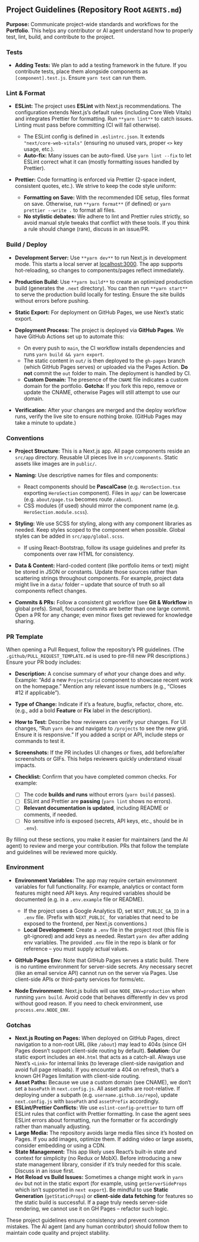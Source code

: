 ## Project Guidelines (Repository Root `AGENTS.md`)

**Purpose:** Communicate project-wide standards and workflows for the **Portfolio**. This helps any contributor or AI agent understand how to properly test, lint, build, and contribute to the project.

### Tests

* **Adding Tests:** We plan to add a testing framework in the future. If you contribute tests, place them alongside components as `[component].test.js`. Ensure `yarn test` can run them.

### Lint & Format

* **ESLint:** The project uses **ESLint** with Next.js recommendations. The configuration extends Next.js’s default rules (including Core Web Vitals) and integrates Prettier for formatting. Run `**yarn lint**` to catch issues. Linting must pass before committing (CI will fail otherwise).

  * The ESLint config is defined in `.eslintrc.json`. It extends `"next/core-web-vitals"` (ensuring no unused vars, proper `<>` key usage, etc.).
  * **Auto-fix:** Many issues can be auto-fixed. Use `yarn lint --fix` to let ESLint correct what it can (mostly formatting issues handled by Prettier).
* **Prettier:** Code formatting is enforced via Prettier (2-space indent, consistent quotes, etc.). We strive to keep the code style uniform:

  * **Formatting on Save:** With the recommended IDE setup, files format on save. Otherwise, run `**yarn format**` (if defined) or `yarn prettier --write .` to format all files.
  * **No stylistic debates:** We adhere to lint and Prettier rules strictly, so avoid manual style tweaks that conflict with these tools. If you think a rule should change (rare), discuss in an issue/PR.

### Build / Deploy

* **Development Server:** Use `**yarn dev**` to run Next.js in development mode. This starts a local server at [localhost:3000](http://localhost:3000). The app supports hot-reloading, so changes to components/pages reflect immediately.
* **Production Build:** Use `**yarn build**` to create an optimized production build (generates the `.next` directory). You can then run `**yarn start**` to serve the production build locally for testing. Ensure the site builds without errors before pushing.
* **Static Export:** For deployment on GitHub Pages, we use Next’s static export.
* **Deployment Process:** The project is deployed via **GitHub Pages**. We have GitHub Actions set up to automate this:

  * On every push to `main`, the CI workflow installs dependencies and runs `yarn build && yarn export`.
  * The static content in `out/` is then deployed to the `gh-pages` branch (which GitHub Pages serves) or uploaded via the Pages Action. **Do not** commit the `out` folder to main. The deployment is handled by CI.
  * **Custom Domain:** The presence of the `CNAME` file indicates a custom domain for the portfolio. **Gotcha:** If you fork this repo, remove or update the CNAME, otherwise Pages will still attempt to use our domain.
* **Verification:** After your changes are merged and the deploy workflow runs, verify the live site to ensure nothing broke. (GitHub Pages may take a minute to update.)

### Conventions

* **Project Structure:** This is a Next.js app. All page components reside an `src/app` directory. Reusable UI pieces live in `src/components`. Static assets like images are in `public/`.
* **Naming:** Use descriptive names for files and components:

  * React components should be **PascalCase** (e.g. `HeroSection.tsx` exporting `HeroSection` component). Files in `app/` can be lowercase (e.g. `about/page.tsx` becomes route `/about`).
  * CSS modules (if used) should mirror the component name (e.g. `HeroSection.module.scss`).
* **Styling:** We use SCSS for styling, along with any component libraries as needed. Keep styles scoped to the component when possible. Global styles can be added in `src/app/global.scss`.

  * If using React-Bootstrap, follow its usage guidelines and prefer its components over raw HTML for consistency.
* **Data & Content:** Hard-coded content (like portfolio items or text) might be stored in JSON or constants. Update those sources rather than scattering strings throughout components. For example, project data might live in a `data/` folder – update that source of truth so all components reflect changes.
* **Commits & PRs:** Follow a consistent git workflow (see **Git & Workflow** in global prefs). Small, focused commits are better than one large commit. Open a PR for any change; even minor fixes get reviewed for knowledge sharing.

### PR Template

When opening a Pull Request, follow the repository’s PR guidelines. (The `.github/PULL_REQUEST_TEMPLATE.md` is used to pre-fill new PR descriptions.) Ensure your PR body includes:

* **Description:** A concise summary of *what* your change does and *why*. Example: “Add a new `ProjectsGrid` component to showcase recent work on the homepage.” Mention any relevant issue numbers (e.g., “Closes #12 if applicable”).
* **Type of Change:** Indicate if it’s a feature, bugfix, refactor, chore, etc. (e.g., add a bold **Feature** or **Fix** label in the description).
* **How to Test:** Describe how reviewers can verify your changes. For UI changes, “Run `yarn dev` and navigate to `/projects` to see the new grid. Ensure it is responsive.” If you added a script or API, include steps or commands to test it.
* **Screenshots:** If the PR includes UI changes or fixes, add before/after screenshots or GIFs. This helps reviewers quickly understand visual impacts.
* **Checklist:** Confirm that you have completed common checks. For example:

  * [ ] The code **builds and runs** without errors (`yarn build` passes).
  * [ ] ESLint and Prettier are **passing** (`yarn lint` shows no errors).
  * [ ] **Relevant documentation is updated**, including README or comments, if needed.
  * [ ] No sensitive info is exposed (secrets, API keys, etc., should be in `.env`).

By filling out these sections, you make it easier for maintainers (and the AI agent) to review and merge your contribution. PRs that follow the template and guidelines will be reviewed more quickly.

### Environment

* **Environment Variables:** The app may require certain environment variables for full functionality. For example, analytics or contact form features might need API keys. Any required variables should be documented (e.g. in a `.env.example` file or README).

  * If the project uses a Google Analytics ID, set `NEXT_PUBLIC_GA_ID` in a `.env` file. (Prefix with `NEXT_PUBLIC_` for variables that need to be exposed to the frontend, per Next.js conventions.)
  * **Local Development:** Create a `.env` file in the project root (this file is git-ignored) and add keys as needed. Restart `yarn dev` after adding env variables. The provided `.env` file in the repo is blank or for reference – you must supply actual values.
* **GitHub Pages Env:** Note that GitHub Pages serves a static build. There is no runtime environment for server-side secrets. Any necessary secret (like an email service API) cannot run on the server via Pages. Use client-side APIs or third-party services for forms/etc.
* **Node Environment:** Next.js builds will use `NODE_ENV=production` when running `yarn build`. Avoid code that behaves differently in dev vs prod without good reason. If you need to check environment, use `process.env.NODE_ENV`.

### Gotchas

* **Next.js Routing on Pages:** When deployed on GitHub Pages, direct navigation to a non-root URL (like `/about`) may lead to 404s (since GH Pages doesn’t support client-side routing by default). **Solution:** Our static export includes an `404.html` that acts as a catch-all. Always use Next’s `<Link>` for internal links (to leverage client-side navigation and avoid full page reloads). If you encounter a 404 on refresh, that’s a known GH Pages limitation with client-side routing.
* **Asset Paths:** Because we use a custom domain (see CNAME), we don’t set a `basePath` in `next.config.js`. All asset paths are root-relative. If deploying under a subpath (e.g. `username.github.io/repo`), update `next.config.js` with `basePath` and `assetPrefix` accordingly.
* **ESLint/Prettier Conflicts:** We use `eslint-config-prettier` to turn off ESLint rules that conflict with Prettier formatting. In case the agent sees ESLint errors about formatting, run the formatter or fix accordingly rather than manually adjusting.
* **Large Media:** The repository avoids large media files since it’s hosted on Pages. If you add images, optimize them. If adding video or large assets, consider embedding or using a CDN.
* **State Management:** This app likely uses React’s built-in state and context for simplicity (no Redux or MobX). Before introducing a new state management library, consider if it’s truly needed for this scale. Discuss in an issue first.
* **Hot Reload vs Build Issues:** Sometimes a change might work in `yarn dev` but not in the static export (for example, using `getServerSideProps` which isn’t supported in `next export`). Be mindful to use **Static Generation** (`getStaticProps`) or **client-side data fetching** for features so the static build is successful. If a page truly needs server-side rendering, we cannot use it on GH Pages – refactor such logic.

These project guidelines ensure consistency and prevent common mistakes. The AI agent (and any human contributor) should follow them to maintain code quality and project stability.
